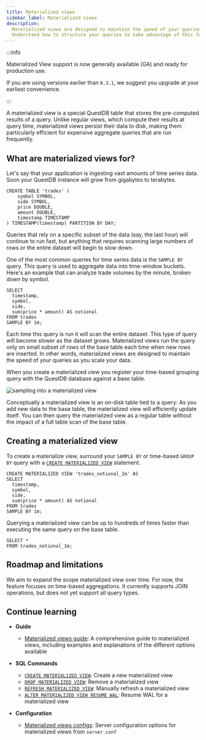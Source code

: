 ```yaml
---
title: Materialized views
sidebar_label: Materialized views
description:
  Materialized views are designed to maintain the speed of your queries as you scale your data.
  Understand how to structure your queries to take advantage of this feature.
---
```


:::info

Materialized View support is now generally available (GA) and ready for production use.

If you are using versions earlier than `8.3.1`, we suggest you upgrade at your earliest convenience.

:::

A materialized view is a special QuestDB table that stores the pre-computed results of
a query. Unlike regular views, which compute their results at query time,
materialized views persist their data to disk, making them particularly
efficient for expensive aggregate queries that are run frequently.

## What are materialized views for?

Let's say that your application is ingesting vast amounts of time series data.
Soon your QuestDB instance will grow from gigabytes to terabytes.

```questdb-sql title="trades ddl"
CREATE TABLE 'trades' ( 
	symbol SYMBOL,
	side SYMBOL,
	price DOUBLE,
	amount DOUBLE,
	timestamp TIMESTAMP
) TIMESTAMP(timestamp) PARTITION BY DAY;
```

Queries that rely on a specific subset of the data (say, the last hour) will
continue to run fast, but anything that requires scanning large numbers of rows
or the entire dataset will begin to slow down.

One of the most common queries for time series data is the `SAMPLE BY` query.
This query is used to aggregate data into time-window buckets. Here's an example
that can analyze trade volumes by the minute, broken down by symbol.

```questdb-sql title="SAMPLE BY query"
SELECT
  timestamp,
  symbol,
  side,
  sum(price * amount) AS notional
FROM trades
SAMPLE BY 1m;
```

Each time this query is run it will scan the entire dataset. This type of query
will become slower as the dataset grows. Materialized views run the query only
on small subset of rows of the base table each time when new rows are inserted.
In other words, materialized views are designed to maintain the speed of your
queries as you scale your data.

When you create a materialized view you register your time-based grouping
query with the QuestDB database against a base table.

![sampling into a materialized view](/images/docs/concepts/mat-view-agg.svg)

Conceptually a materialized view is an on-disk table tied to a query:
As you add new data to the base table, the materialized view will efficiently
update itself. You can then query the materialized view as a regular table
without the impact of a full table scan of the base table.

## Creating a materialized view

To create a materialize view, surround your `SAMPLE BY` or time-based `GROUP BY`
query with a [`CREATE MATERIALIZED VIEW`](/docs/reference/sql/create-mat-view) statement.

```questdb-sql title="trades_notional_1m ddl"
CREATE MATERIALIZED VIEW 'trades_notional_1m' AS
SELECT
  timestamp,
  symbol,
  side,
  sum(price * amount) AS notional
FROM trades
SAMPLE BY 1m;
```

Querying a materialized view can be up to hundreds of times faster than
executing the same query on the base table.

```questdb-sql title="querying a materialized view"
SELECT *
FROM trades_notional_1m;
```

## Roadmap and limitations

We aim to expand the scope materialized view over time. For now, the feature
focuses on time-based aggregations. It currently supports JOIN operations,
but does not yet support all query types.

## Continue learning

<!--
- **Step-by-step tutorial**

  - [How to create a materialized view](/blog/how-to-create-a-materialized-view/):
    A full walkthrough of simple and advanced materialized views
-->

- **Guide**

  - [Materialized views guide](/docs/guides/mat-views/): A
    comprehensive guide to materialized views, including examples and
    explanations of the different options available

- **SQL Commands**

  - [`CREATE MATERIALIZED VIEW`](/docs/reference/sql/create-mat-view/): Create a
    new materialized view
  - [`DROP MATERIALIZED VIEW`](/docs/reference/sql/drop-mat-view/): Remove a
    materialized view
  - [`REFRESH MATERIALIZED VIEW`](/docs/reference/sql/refresh-mat-view/):
    Manually refresh a materialized view
  - [`ALTER MATERIALIZED VIEW RESUME WAL`](/docs/reference/sql/alter-mat-view-resume-wal/):
    Resume WAL for a materialized view

- **Configuration**
  - [Materialized views configs](/docs/configuration/#materialized-views):
    Server configuration options for materialized views from `server.conf`
